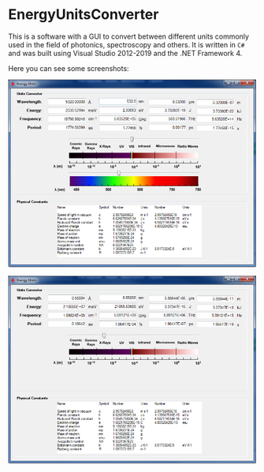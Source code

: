 # EnergyUnitsConverter
This is a software with a GUI to convert between different units commonly used in the field of photonics, spectroscopy and others. It is written in `C#` and was built using Visual Studio 2012-2019 and the .NET Framework 4.

Here you can see some screenshots:

![Screenshot](units_converter_screenshot_1.png "Screenshot")

![Screenshot](units_converter_screenshot_2.png "Screenshot")





